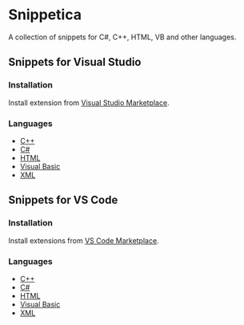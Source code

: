 ﻿---
sidebar_position: 0
sidebar_label: Intro
---

# Snippetica

A collection of snippets for C\#, C\+\+, HTML, VB and other languages\.

## Snippets for Visual Studio

### Installation

Install extension from [Visual Studio Marketplace](https://marketplace.visualstudio.com/items?itemName=josefpihrt.Snippetica)\.

### Languages

- [C++](snippetica/vs/cpp)
- [C#](snippetica/vs/csharp)
- [HTML](snippetica/vs/html)
- [Visual Basic](snippetica/vs/vb)
- [XML](snippetica/vs/xml)

## Snippets for VS Code

### Installation

Install extensions from [VS Code Marketplace](https://marketplace.visualstudio.com/search?term=snippetica&target=VSCode&category=All%20categories&sortBy=Relevance)\.

### Languages

- [C++](snippetica/vscode/cpp)
- [C#](snippetica/vscode/csharp)
- [HTML](snippetica/vscode/html)
- [Visual Basic](snippetica/vscode/vb)
- [XML](snippetica/vscode/xml)
